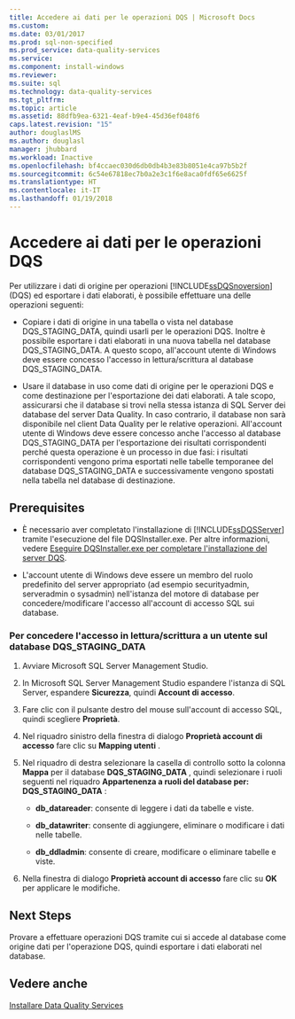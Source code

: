 ```yaml
---
title: Accedere ai dati per le operazioni DQS | Microsoft Docs
ms.custom: 
ms.date: 03/01/2017
ms.prod: sql-non-specified
ms.prod_service: data-quality-services
ms.service: 
ms.component: install-windows
ms.reviewer: 
ms.suite: sql
ms.technology: data-quality-services
ms.tgt_pltfrm: 
ms.topic: article
ms.assetid: 88dfb9ea-6321-4eaf-b9e4-45d36ef048f6
caps.latest.revision: "15"
author: douglaslMS
ms.author: douglasl
manager: jhubbard
ms.workload: Inactive
ms.openlocfilehash: bf4ccaec030d6db0db4b3e83b8051e4ca97b5b2f
ms.sourcegitcommit: 6c54e67818ec7b0a2e3c1f6e8aca0fdf65e6625f
ms.translationtype: HT
ms.contentlocale: it-IT
ms.lasthandoff: 01/19/2018
---
```

# <a name="access-data-for-the-dqs-operations"></a>Accedere ai dati per le operazioni DQS
  Per utilizzare i dati di origine per operazioni [!INCLUDE[ssDQSnoversion](../../includes/ssdqsnoversion-md.md)] (DQS) ed esportare i dati elaborati, è possibile effettuare una delle operazioni seguenti:  
  
-   Copiare i dati di origine in una tabella o vista nel database DQS_STAGING_DATA, quindi usarli per le operazioni DQS. Inoltre è possibile esportare i dati elaborati in una nuova tabella nel database DQS_STAGING_DATA. A questo scopo, all'account utente di Windows deve essere concesso l'accesso in lettura/scrittura al database DQS_STAGING_DATA.  
  
-   Usare il database in uso come dati di origine per le operazioni DQS e come destinazione per l'esportazione dei dati elaborati. A tale scopo, assicurarsi che il database si trovi nella stessa istanza di SQL Server dei database del server Data Quality. In caso contrario, il database non sarà disponibile nel client Data Quality per le relative operazioni. All'account utente di Windows deve essere concesso anche l'accesso al database DQS_STAGING_DATA per l'esportazione dei risultati corrispondenti perché questa operazione è un processo in due fasi: i risultati corrispondenti vengono prima esportati nelle tabelle temporanee del database DQS_STAGING_DATA e successivamente vengono spostati nella tabella nel database di destinazione.  
  
## <a name="prerequisites"></a>Prerequisites  
  
-   È necessario aver completato l'installazione di [!INCLUDE[ssDQSServer](../../includes/ssdqsserver-md.md)] tramite l'esecuzione del file DQSInstaller.exe. Per altre informazioni, vedere [Eseguire DQSInstaller.exe per completare l'installazione del server DQS](../../data-quality-services/install-windows/run-dqsinstaller-exe-to-complete-data-quality-server-installation.md).  
  
-   L'account utente di Windows deve essere un membro del ruolo predefinito del server appropriato (ad esempio securityadmin, serveradmin o sysadmin) nell'istanza del motore di database per concedere/modificare l'accesso all'account di accesso SQL sui database.  
  
### <a name="to-grant-readwrite-access-to-a-user-on-the-dqsstagingdata-database"></a>Per concedere l'accesso in lettura/scrittura a un utente sul database DQS_STAGING_DATA  
  
1.  Avviare Microsoft SQL Server Management Studio.  
  
2.  In Microsoft SQL Server Management Studio espandere l'istanza di SQL Server, espandere **Sicurezza**, quindi **Account di accesso**.  
  
3.  Fare clic con il pulsante destro del mouse sull'account di accesso SQL, quindi scegliere **Proprietà**.  
  
4.  Nel riquadro sinistro della finestra di dialogo **Proprietà account di accesso** fare clic su **Mapping utenti** .  
  
5.  Nel riquadro di destra selezionare la casella di controllo sotto la colonna **Mappa** per il database **DQS_STAGING_DATA** , quindi selezionare i ruoli seguenti nel riquadro **Appartenenza a ruoli del database per: DQS_STAGING_DATA** :  
  
    -   **db_datareader**: consente di leggere i dati da tabelle e viste.  
  
    -   **db_datawriter**: consente di aggiungere, eliminare o modificare i dati nelle tabelle.  
  
    -   **db_ddladmin**: consente di creare, modificare o eliminare tabelle e viste.  
  
6.  Nella finestra di dialogo **Proprietà account di accesso** fare clic su **OK** per applicare le modifiche.  
  
## <a name="next-steps"></a>Next Steps  
 Provare a effettuare operazioni DQS tramite cui si accede al database come origine dati per l'operazione DQS, quindi esportare i dati elaborati nel database.  
  
## <a name="see-also"></a>Vedere anche  
 [Installare Data Quality Services](../../data-quality-services/install-windows/install-data-quality-services.md)  
  
  
